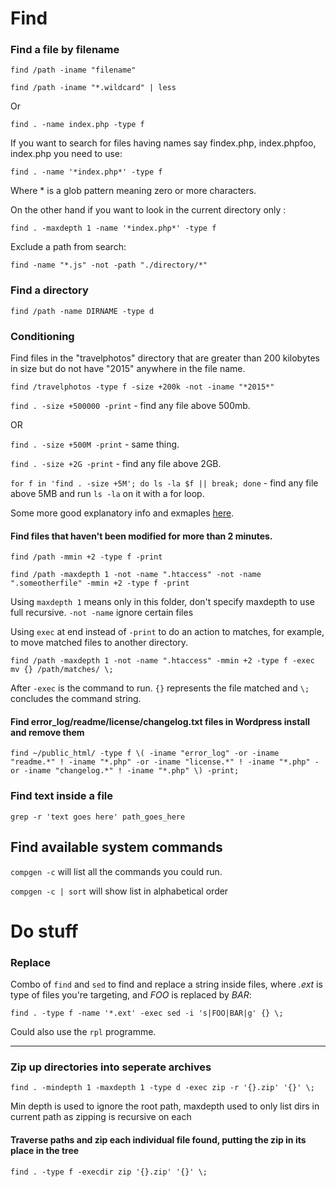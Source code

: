 # Find

### Find a file by filename

`find /path -iname "filename"`

`find /path -iname "*.wildcard" | less`

Or

`find . -name index.php -type f`

If you want to search for files having names say findex.php, index.phpfoo, index.php you need to use:

`find . -name '*index.php*' -type f`

Where * is a glob pattern meaning zero or more characters.

On the other hand if you want to look in the current directory only :

`find . -maxdepth 1 -name '*index.php*' -type f`

Exclude a path from search:

`find -name "*.js" -not -path "./directory/*"`


### Find a directory

``find /path -name DIRNAME -type d``

### Conditioning

Find files in the "travelphotos" directory that are greater than 200 kilobytes in size but do not have "2015" anywhere in the file name.

`find /travelphotos -type f -size +200k -not -iname "*2015*"`

`find . -size +500000 -print` - find any file above 500mb.

OR

`find . -size +500M -print` - same thing.

`find . -size +2G -print` - find any file above 2GB.

`for f in 'find . -size +5M'; do ls -la $f || break; done` - find any file above 5MB and run `ls -la` on it with a for loop.

Some more good explanatory info and exmaples [here](https://www.howtogeek.com/112674/how-to-find-files-and-folders-in-linux-using-the-command-line/).

#### Find files that haven't been modified for more than 2 minutes.

`find /path -mmin +2 -type f -print`

`find /path -maxdepth 1 -not -name ".htaccess" -not -name ".someotherfile" -mmin +2 -type f -print`

Using `maxdepth 1` means only in this folder, don't specify maxdepth to use full recursive. `-not -name` ignore certain files

Using `exec` at end instead of `-print` to do an action to matches, for example, to move matched files to another directory.

`find /path -maxdepth 1 -not -name ".htaccess" -mmin +2 -type f -exec mv {} /path/matches/ \;`

After `-exec` is the command to run. `{}` represents the file matched and `\;` concludes the command string.

#### Find error_log/readme/license/changelog.txt files in Wordpress install and remove them

`find ~/public_html/ -type f \( -iname "error_log" -or -iname "readme.*" ! -iname "*.php" -or -iname "license.*" ! -iname "*.php" -or -iname "changelog.*" ! -iname "*.php" \) -print;`


### Find text inside a file

`grep -r 'text goes here' path_goes_here`

## Find available system commands
`compgen -c` will list all the commands you could run.

`compgen -c | sort` will show list in alphabetical order


# Do stuff

### Replace
Combo of `find` and `sed` to find and replace a string inside files, where *.ext* is type of files you're targeting, and *FOO* is replaced by *BAR*:

`find . -type f -name '*.ext' -exec sed -i 's|FOO|BAR|g' {} \;`

Could also use the `rpl` programme.

---

### Zip up directories into seperate archives
`find . -mindepth 1 -maxdepth 1 -type d -exec zip -r '{}.zip' '{}' \;`

Min depth is used to ignore the root path, maxdepth used to only list dirs in current path as zipping is recursive on each

#### Traverse paths and zip each individual file found, putting the zip in its place in the tree
`find . -type f -execdir zip '{}.zip' '{}' \;`
